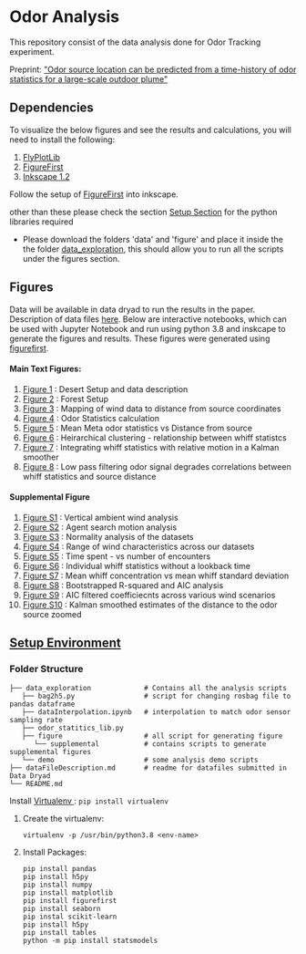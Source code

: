 # Odor Analysis
This repository consist of the data analysis done for Odor Tracking experiment. 

Preprint: ["Odor source location can be predicted from a time-history of odor statistics for a large-scale outdoor plume"](https://www.biorxiv.org/content/10.1101/2023.07.20.549973v1)

## Dependencies

To visualize the below figures and see the results and calculations, you will need to install the following:
1. [FlyPlotLib](https://github.com/florisvb/FlyPlotLib)
2. [FigureFirst](https://github.com/FlyRanch/figurefirst)
3. [Inkscape 1.2](https://inkscape.org/release/inkscape-1.2/)

Follow the setup of [FigureFirst](https://github.com/FlyRanch/figurefirst) into inkscape.

other than these please check the section [Setup Section](#setup-environment) for the python libraries required

 - Please download the folders 'data' and 'figure' and place it inside the the folder [data_exploration](/data_exploration/), this should allow you to run all the scripts under the figures section.


## Figures

Data will be available in data dryad to run the results in the paper. Description of data files [here](dataFileDescription.md). Below are interactive notebooks, which can be used with Jupyter Notebook and run using python 3.8 and inskcape to generate the figures and results. These figures were generated using [figurefirst](https://github.com/FlyRanch/figurefirst).

#### Main Text Figures: 
1. [Figure 1](/data_exploration/figure/method1.ipynb) : Desert Setup and data description
2. [Figure 2](/data_exploration/figure/method2.ipynb) : Forest Setup 
3. [Figure 3](/data_exploration/figure/streaklinemappingRevised.ipynb) : Mapping of wind data to distance from source coordinates 
4. [Figure 4](/data_exploration/figure/statCalFigure.ipynb) : Odor Statistics calculation
5. [Figure 5](/data_exploration/figure/figureAicR2layout.ipynb) : Mean Meta odor statistics vs Distance from source 
6. [Figure 6](/data_exploration/figure/figureClustering.ipynb) : Heirarchical clustering - relationship between whiff statistcs
7. [Figure 7](/data_exploration/figure/klmfigure.ipynb) : Integrating whiff statistics with relative motion in a Kalman smoother 
8. [Figure 8](/data_exploration/figure/lowpassfilter.ipynb) : Low pass filtering odor signal degrades correlations between whiff statistics and source distance


#### Supplemental Figure

1. [Figure S1](/data_exploration/figure/Supplemental/verticalMovement.ipynb) : Vertical ambient wind analysis
2. [Figure S2](/data_exploration/figure/Supplemental/motionAnalysis.ipynb) : Agent search motion analysis
3. [Figure S3](/data_exploration/figure/Supplemental/NormalityAnalysis.ipynb) : Normality analysis of the datasets
4. [Figure S4](/data_exploration/figure/Supplemental/windlagfigure.ipynb) : Range of wind characteristics across our datasets 
5. [Figure S5](/data_exploration/figure/Supplemental/timeSpent.ipynb) : Time spent - vs number of encounters
6. [Figure S6](/data_exploration/figure/Supplemental/whiffStatisticsIndividualDatasets.ipynb) : Individual whiff statistics without a lookback time 
7. [Figure S7](/data_exploration/figure/Supplemental/mc_wsd.ipynb) : Mean whiff concentration vs mean whiff standard deviation
8. [Figure S8](/data_exploration/figure/Supplemental/figureAicR2layout.ipynb) : Bootstrapped R-squared and AIC analysis
9. [Figure S9](/data_exploration/figure/Supplemental/windAicParamsAnalysis.ipynb) : AIC filtered coefficiecnts across various wind scenarios
10. [Figure S10](/data_exploration/figure/Supplemental/klmsupplemental.ipynb) : Kalman smoothed estimates of the distance to the odor source zoomed



## [Setup Environment](#setupheading)

### Folder Structure
```
├── data_exploration             # Contains all the analysis scripts
   ├── bag2h5.py                 # script for changing rosbag file to pandas dataframe
   ├── dataInterpolation.ipynb   # interpolation to match odor sensor sampling rate
   ├── odor_statitics_lib.py
   ├── figure                    # all script for generating figure
      └── supplemental           # contains scripts to generate supplemental figures
   └── demo                      # some analysis demo scripts
├── dataFileDescription.md       # readme for datafiles submitted in Data Dryad
└── README.md
```

Install <a href = "https://docs.python-guide.org/dev/virtualenvs/"> Virtualenv </a>: ```pip install virtualenv```<br/>


1. Create the virtualenv:

    ```
   virtualenv -p /usr/bin/python3.8 <env-name>  
   ```
  
2. Install Packages:

   ```
   pip install pandas
   pip install h5py
   pip install numpy
   pip install matplotlib
   pip install figurefirst
   pip install seaborn
   pip instal scikit-learn
   pip install h5py
   pip install tables
   python -m pip install statsmodels
   ``` 

